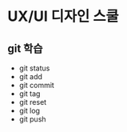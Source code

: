 # UX/UI 디자인 스쿨
## git 학습
- git status
- git add
- git commit
- git tag
- git reset
- git log
- git push

